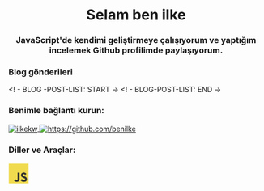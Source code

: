 <h1 align = "center"> Selam ben ilke </h1>
<h3 align = "center"> JavaScript'de kendimi geliştirmeye çalışıyorum ve yaptığım incelemek Github profilimde paylaşıyorum. </h3>

### Blog gönderileri
<! - BLOG -POST-LIST: START ->
<! - BLOG-POST-LIST: END ->

<h3 align = "left"> Benimle bağlantı kurun: </h3>
<p align = "left">
<a href = "https://instagram.com/ilkekw" target = "blank"> <img align = "center" src = "https://raw.githubusercontent.com/rahuldkjain/github-profile-readme-generator/neutral- icons / src / images / icons / Social / instagram.svg "alt =" ilkekw "height =" 30 "width =" 40 "/> </a>
<a href="/https://github.com/benilke" target="blank"> <img align = "center" src = "https://raw.githubusercontent.com/rahuldkjain/github-profile-readme- oluşturucu / nötr-simgeler / src / images / icons / Social / rss.svg "alt =" https://github.com/benilke "height =" 30 "width =" 40 "/> </a>
</ p >

<h3 align = "left"> Diller ve Araçlar: </h3>
<p align = "left"> <a href = "https://developer.mozilla.org/en-US/docs/Web/JavaScript" target = "_ blank"> <img src = "https://raw.githubusercontent.com/devicons/devicon/master/icons/javascript/javascript-original.svg" alt = "javascript" width = "40" height = " 40 "/> </a> </ p>
